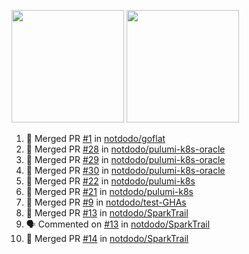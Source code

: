 <a href="https://github.com/notdodo"><img src="https://github-readme-stats.vercel.app/api?username=notdodo&count_private=true&theme=dark" height="180" /></a> <a href="https://github.com/notdodo"><img src="https://github-readme-stats.vercel.app/api/top-langs/?username=notdodo&langs_count=8&theme=dark&hide=tex,java,html,css&layout=compact" height="180" /></a>

<!--START_SECTION:activity-->
1. 🎉 Merged PR [#1](https://github.com/notdodo/goflat/pull/1) in [notdodo/goflat](https://github.com/notdodo/goflat)
2. 🎉 Merged PR [#28](https://github.com/notdodo/pulumi-k8s-oracle/pull/28) in [notdodo/pulumi-k8s-oracle](https://github.com/notdodo/pulumi-k8s-oracle)
3. 🎉 Merged PR [#29](https://github.com/notdodo/pulumi-k8s-oracle/pull/29) in [notdodo/pulumi-k8s-oracle](https://github.com/notdodo/pulumi-k8s-oracle)
4. 🎉 Merged PR [#30](https://github.com/notdodo/pulumi-k8s-oracle/pull/30) in [notdodo/pulumi-k8s-oracle](https://github.com/notdodo/pulumi-k8s-oracle)
5. 🎉 Merged PR [#22](https://github.com/notdodo/pulumi-k8s/pull/22) in [notdodo/pulumi-k8s](https://github.com/notdodo/pulumi-k8s)
6. 🎉 Merged PR [#21](https://github.com/notdodo/pulumi-k8s/pull/21) in [notdodo/pulumi-k8s](https://github.com/notdodo/pulumi-k8s)
7. 🎉 Merged PR [#9](https://github.com/notdodo/test-GHAs/pull/9) in [notdodo/test-GHAs](https://github.com/notdodo/test-GHAs)
8. 🎉 Merged PR [#13](https://github.com/notdodo/SparkTrail/pull/13) in [notdodo/SparkTrail](https://github.com/notdodo/SparkTrail)
9. 🗣 Commented on [#13](https://github.com/notdodo/SparkTrail/pull/13#issuecomment-1638031186) in [notdodo/SparkTrail](https://github.com/notdodo/SparkTrail)
10. 🎉 Merged PR [#14](https://github.com/notdodo/SparkTrail/pull/14) in [notdodo/SparkTrail](https://github.com/notdodo/SparkTrail)
<!--END_SECTION:activity-->
